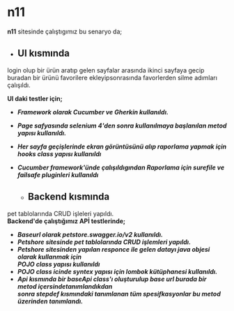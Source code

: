 # n11

<b>n11</b> sitesinde çalıştıgımız bu senaryo da;
 - <h2><b>UI kısmında </b></h2>
<p>login olup bir ürün aratıp gelen sayfalar arasında ikinci sayfaya gecip</br>
buradan bir ürünü favorilere ekleyipsonrasında favorlerden silme adımları çalışıldı.</p>
<strong> UI daki testler için; </strong></br>

<b><i>
- Framework olarak Cucumber ve Gherkin kullanıldı.</br>
- Page safyasında selenium 4'den sonra kullanılmaya başlanılan metod yapısı kullanıldı.</br>
- Her sayfa geçişlerinde ekran görüntüsünü alıp raporlama yapmak için hooks class yapısı kullanıldı</br>
- Cucumber framework'ünde çalışıldıgından Raporlama için surefile ve failsafe pluginleri kullanıldı </br></i> </b>


  - <h2><b> Backend kısmında </b></h2>
pet tablolarında CRUD işleleri yapıldı.</br>
<strong>Backend'de çalıştığımız APİ testlerinde; </strong></br>
<b><i>
* Baseurl olarak petstore.swagger.io/v2 kullanıldı.</br>
* Petshore sitesinde pet tablolarında CRUD işlemleri yapıldı.</br>
* Petshore sitesinden yapılan responce ile gelen datayı java objesi olarak kullanmak için </br> POJO class yapısı kullanıldı
* POJO class icinde syntex yapısı için lombok kütüphanesi kullanıldı.</br>
* Api kısmında bir baseApi class'ı oluşturulup base url burada bir metod içersindetanımlandıkdan </br> sonra stepdef kısmındaki tanımlanan tüm spesifkasyonlar bu metod üzerinden tanımlandı.</br> </i></b>


